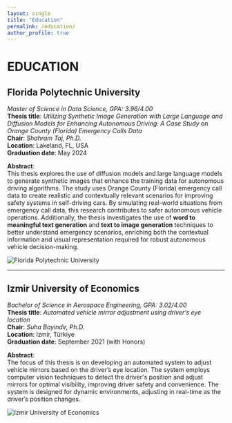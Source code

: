 ```yaml
---
layout: single
title: "Education"
permalink: /education/
author_profile: true
---
```



# EDUCATION

## Florida Polytechnic University  
*Master of Science in Data Science, GPA: 3.96/4.00*  
**Thesis title**: *Utilizing Synthetic Image Generation with Large Language and Diffusion Models for Enhancing Autonomous Driving: A Case Study on Orange County (Florida) Emergency Calls Data*  
**Chair**: *Shahram Taj, Ph.D.*  
**Location**: Lakeland, FL, USA  
**Graduation date**: May 2024  

**Abstract**:  
This thesis explores the use of diffusion models and large language models to generate synthetic images that enhance the training data for autonomous driving algorithms. The study uses Orange County (Florida) emergency call data to create realistic and contextually relevant scenarios for improving safety systems in self-driving cars. By simulating real-world situations from emergency call data, this research contributes to safer autonomous vehicle operations. Additionally, the thesis investigates the use of **word to meaningful text generation** and **text to image generation** techniques to better understand emergency scenarios, enriching both the contextual information and visual representation required for robust autonomous vehicle decision-making.



![Florida Polytechnic University](https://vefaayyildiz.github.io/images/thesis_master.png)

---

## Izmir University of Economics  
*Bachelor of Science in Aerospace Engineering, GPA: 3.02/4.00*  
**Thesis title**: *Automated vehicle mirror adjustment using driver’s eye location*  
**Chair**: *Suha Bayindir, Ph.D.*  
**Location**: Izmir, Türkiye  
**Graduation date**: September 2021 (with Honors)

**Abstract**:  
The focus of this thesis is on developing an automated system to adjust vehicle mirrors based on the driver’s eye location. The system employs computer vision techniques to detect the driver's position and adjust mirrors for optimal visibility, improving driver safety and convenience. The system is designed for dynamic environments, adjusting in real-time as the driver’s position changes.



![Izmir University of Economics](https://vefaayyildiz.github.io/images/thesis_bachelors.png)

